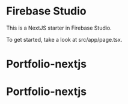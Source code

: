 # Firebase Studio

This is a NextJS starter in Firebase Studio.

To get started, take a look at src/app/page.tsx.
# Portfolio-nextjs
# Portfolio-nextjs
